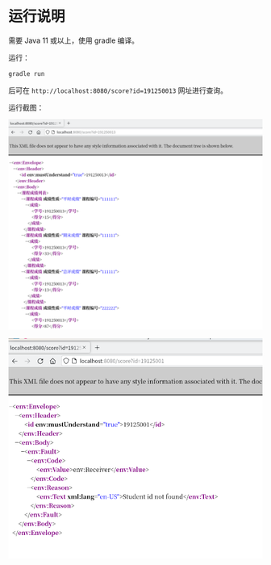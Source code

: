 # 运行说明

需要 Java 11 或以上，使用 gradle 编译。

运行：

``` sh
gradle run
```

后可在 `http://localhost:8080/score?id=191250013` 网址进行查询。

运行截图：

![](./运行截图1.png)

![](./运行截图2.png)

